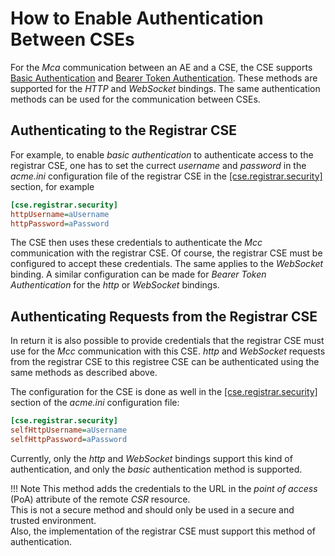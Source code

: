 # How to Enable Authentication Between CSEs

For the *Mca* communication between an AE and a CSE, the CSE supports [Basic Authentication](../setup/Configuration-http.md#security) and [Bearer Token Authentication](../setup/Configuration-http.md#security). These methods are supported for the *HTTP* and *WebSocket* bindings. The same authentication methods can be used for the communication between CSEs. 


## Authenticating to the Registrar CSE
For example, to enable *basic authentication* to authenticate access to the registrar CSE, one has to set the currect *username* and *password* in the *acme.ini* configuration file of the registrar CSE in the [\[cse.registrar.security\]](../setup/Configuration-cse.md#registrar-cse-security) section, for example

```ini title="Setting the username and password for http <i>basic authentication</i> with the registrar CSE"
[cse.registrar.security]
httpUsername=aUsername
httpPassword=aPassword
```

The CSE then uses these credentials to authenticate the *Mcc* communication with the registrar CSE. Of course, the registrar CSE must be configured to accept these credentials. The same applies to the *WebSocket* binding. A similar configuration can be made for *Bearer Token Authentication* for the *http* or *WebSocket* bindings.

## Authenticating Requests from the Registrar CSE

In return it is also possible to provide credentials that the registrar CSE must use for the *Mcc* communication with this CSE. *http* and *WebSocket* requests from the registrar CSE to this registree CSE can be authenticated using the same methods as described above.

The configuration for the CSE is done as well in the [\[cse.registrar.security\]](../setup/Configuration-cse.md#registrar-cse-security) section of the *acme.ini* configuration file:


```ini title="Setting the username and password for http <i>basic authentication</i> to be used by the registrar CSE"
[cse.registrar.security]
selfHttpUsername=aUsername
selfHttpPassword=aPassword
```

Currently, only the *http* and *WebSocket* bindings support this kind of authentication, and only the *basic* authentication method is supported.

!!! Note
	This method adds the credentials to the URL in the *point of access* (PoA) attribute of the remote *CSR* resource.  
	This is not a secure method and should only be used in a secure and trusted environment.  
	Also, the implementation of the registrar CSE must support this method of authentication.

